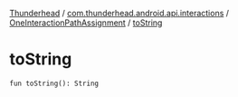 [Thunderhead](../../index.md) / [com.thunderhead.android.api.interactions](../index.md) / [OneInteractionPathAssignment](index.md) / [toString](./to-string.md)

# toString

`fun toString(): String`